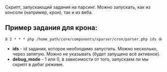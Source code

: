 Скрипт, запускающий задания на парсинг. Можно запускать, как из консоли (например, крон), так и из веба.

## Пример задания для крона:

```txt
0 2 * * * php /home_path/core/components/xparser/cron/parser.php ids debug_mode
```

* **ids** - id задания, которое необходимо запустить. Можно несколько, через запятую. Можно не указывать (будет запущено всё активное).
* **debug_mode** - 1 или 0, в зависимости от того, запускаем ли мы скрипт в дебаг режиме.
